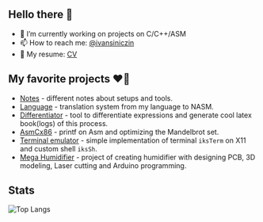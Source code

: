 ## Hello there 👋

- 🔭 I’m currently working on projects on C/C++/ASM
- 📫 How to reach me: [@ivansiniczin](https://t.me/ivansiniczin)
- 📄 My resume: [CV](https://github.com/khmelnitskiianton/khmelnitskiianton/blob/main/CV_HmelnitskiyAA.pdf)

## My favorite projects ❤️‍🔥
+ [Notes](https://github.com/khmelnitskiianton/Notes)                   - different notes about setups and tools.
+ [Language](https://github.com/khmelnitskiianton/Language)             - translation system from my language to NASM.
+ [Differentiator](https://github.com/khmelnitskiianton/Differentiator) - tool to differentiate expressions and generate cool latex book(logs) of this process.
+ [AsmCx86](https://github.com/khmelnitskiianton/AsmCx86)               - printf on Asm and optimizing the Mandelbrot set.
+ [Terminal emulator](https://github.com/khmelnitskiianton/temrinal-emulator) - simple implementation of terminal `iksTerm` on X11 and custom shell `iksSh`.
+ [Mega Humidifier](https://github.com/khmelnitskiianton/mega-humidifier) - project of creating humidifier with designing PCB, 3D modeling, Laser cutting and Arduino programming.

## Stats
![Top Langs](https://github-readme-stats.vercel.app/api/top-langs/?username=khmelnitskiianton&hide=html,scss,stylus,blade,jupyter%20notebook,dockerfile,typescript,tex&theme=tokyonight&show_icons=true&langs_count=7)